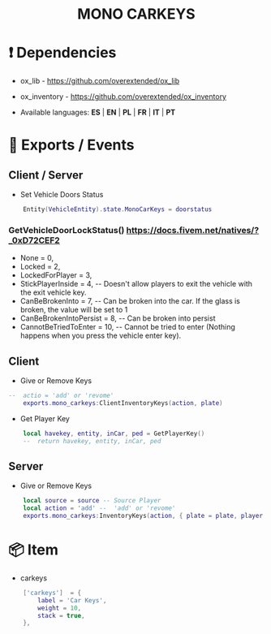 # <center>   MONO  CARKEYS

# ❗ Dependencies 
- ox_lib - https://github.com/overextended/ox_lib
- ox_inventory - https://github.com/overextended/ox_inventory
 
- Available languages: **ES** | **EN** | **PL** | **FR** | **IT** | **PT**

# 🔩 Exports / Events
## Client / Server
- Set Vehicle Doors Status 
```lua
    Entity(VehicleEntity).state.MonoCarKeys = doorstatus
```
### GetVehicleDoorLockStatus()  https://docs.fivem.net/natives/?_0xD72CEF2
- None = 0,
- Locked = 2,
- LockedForPlayer = 3,
- StickPlayerInside = 4, -- Doesn't allow players to exit the vehicle with the exit vehicle key.
- CanBeBrokenInto = 7, -- Can be broken into the car. If the glass is broken, the value will be set to 1
- CanBeBrokenIntoPersist = 8, -- Can be broken into persist
- CannotBeTriedToEnter = 10, -- Cannot be tried to enter (Nothing happens when you press the vehicle enter key).


## Client

- Give or Remove Keys
```lua
--  actio = 'add' or 'revome'
    exports.mono_carkeys:ClientInventoryKeys(action, plate) 
```
- Get Player Key
```lua
    local havekey, entity, inCar, ped = GetPlayerKey()
    --  return havekey, entity, inCar, ped 
```
## Server

- Give or Remove Keys
```lua
    local source = source -- Source Player 
    local action = 'add' --  'add' or 'revome'
    exports.mono_carkeys:InventoryKeys(action, { plate = plate, player = source})
```

# 📦 Item

- carkeys 
```lua
    ['carkeys']  = {
		label = 'Car Keys',
		weight = 10,
		stack = true,
	},
```
